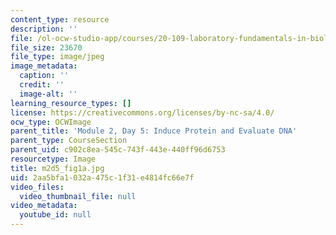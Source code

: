 ```yaml
---
content_type: resource
description: ''
file: /ol-ocw-studio-app/courses/20-109-laboratory-fundamentals-in-biological-engineering-spring-2010/2aa5bfa1032a475c1f31e4814fc66e7f_m2d5_fig1a.jpg
file_size: 23670
file_type: image/jpeg
image_metadata:
  caption: ''
  credit: ''
  image-alt: ''
learning_resource_types: []
license: https://creativecommons.org/licenses/by-nc-sa/4.0/
ocw_type: OCWImage
parent_title: 'Module 2, Day 5: Induce Protein and Evaluate DNA'
parent_type: CourseSection
parent_uid: c902c8ea-545c-743f-443e-440ff96d6753
resourcetype: Image
title: m2d5_fig1a.jpg
uid: 2aa5bfa1-032a-475c-1f31-e4814fc66e7f
video_files:
  video_thumbnail_file: null
video_metadata:
  youtube_id: null
---
```

